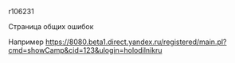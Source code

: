 r106231

Страница общих ошибок

Например https://8080.beta1.direct.yandex.ru/registered/main.pl?cmd=showCamp&cid=123&ulogin=holodilnikru
